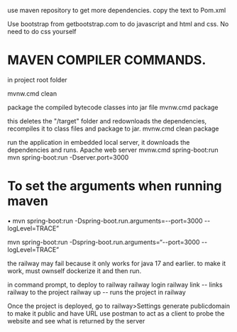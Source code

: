 use maven repository to get more dependencies. copy the text to Pom.xml

Use bootstrap from getbootstrap.com to do javascript and html and css. No need to do css yourself

# MAVEN COMPILER COMMANDS.
in project root folder

mvnw.cmd clean 

package the compiled bytecode classes into jar file
mvnw.cmd package

this deletes the "/target" folder and redownloads the dependencies, recompiles it to class files and package to jar.
mvnw.cmd clean package

run the application in embedded local server, it downloads the dependencies and runs. Apache web server
mvnw.cmd spring-boot:run
mvn spring-boot:run -Dserver.port=3000

# To set the arguments when running maven
• mvn spring-boot:run -Dspring-boot.run.arguments=--port=3000
<space>--logLevel=TRACE”

mvn spring-boot:run -Dspring-boot.run.arguments=“--port=3000 --logLevel=TRACE”



the railway may fail because it only works for java 17 and earlier. to make it work, must ownself dockerize it and then run.

in command prompt, to deploy to railway
railway login
railway link       -- links railway to the project
railway up         -- runs the project in railway

Once the project is deployed, go to railway>Settings generate publicdomain to make it public and have URL
use postman to act as a client to probe the website and see what is returned by the server